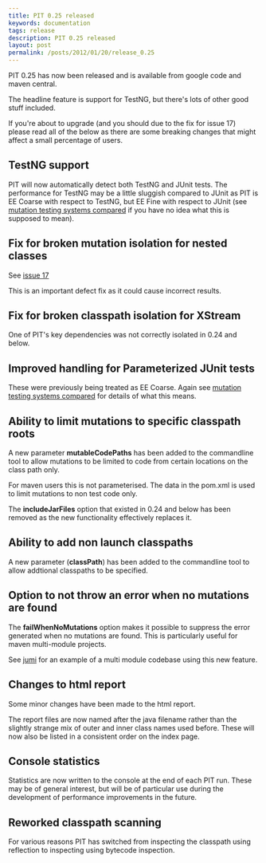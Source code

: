 ```yaml
---
title: PIT 0.25 released
keywords: documentation
tags: release
description: PIT 0.25 released
layout: post
permalink: /posts/2012/01/20/release_0.25
---
```


PIT 0.25 has now been released and is available from google code and maven central.

The headline feature is support for TestNG, but there's lots of other good stuff included.

If you're about to upgrade (and you should due to the fix for issue 17) please read all of the below as there are some breaking changes that might affect a small percentage of users.

## TestNG support

PIT will now automatically detect both TestNG and JUnit tests. The performance for TestNG may be a little sluggish compared to JUnit
as PIT is EE Coarse with respect to TestNG, but EE Fine with respect to JUnit (see [mutation testing systems compared](/java_mutation_testing_systems/) if you have no idea what this is supposed to mean).

## Fix for broken mutation isolation for nested classes

See [issue 17](http://code.google.com/p/pitestrunner/issues/detail?id=17)

This is an important defect fix as it could cause incorrect results.

## Fix for broken classpath isolation for XStream

One of PIT's key dependencies was not correctly isolated in 0.24 and below.

## Improved handling for Parameterized JUnit tests

These were previously being treated as EE Coarse. Again see [mutation testing systems compared](/java_mutation_testing_systems/) for details of what this means.

## Ability to limit mutations to specific classpath roots 

A new parameter **mutableCodePaths** has been added to the commandline tool to allow mutations to be limited to code from certain locations on the class path only.

For maven users this is not parameterised. The data in the pom.xml is used to limit mutations to non test code only.

The **includeJarFiles** option that existed in 0.24 and below has been removed as the new functionality effectively replaces it.

## Ability to add non launch classpaths

A new parameter (**classPath**) has been added to the commandline tool to allow addtional classpaths to be specified.

## Option to not throw an error when no mutations are found

The **failWhenNoMutations** option makes it possible to suppress the error generated when no mutations are found. This is particularly useful for
maven multi-module projects.

See [jumi](https://github.com/orfjackal/jumi) for an example of a multi module codebase using this new feature.

## Changes to html report

Some minor changes have been made to the html report.

The report files are now named after the java filename rather than the slightly strange mix of outer and inner class names used before. These
will now also be listed in a consistent order on the index page.

## Console statistics

Statistics are now written to the console at the end of each PIT run. These may be of general interest, but will be of particular
use during the development of performance improvements in the future.

## Reworked classpath scanning

For various reasons PIT has switched from inspecting the classpath using reflection to inspecting using bytecode inspection.

